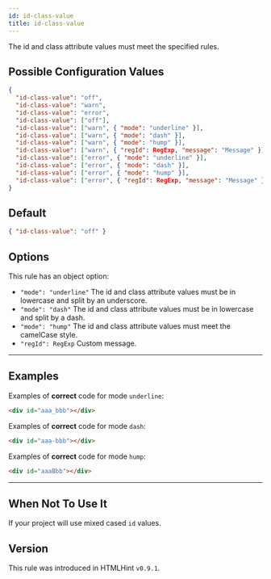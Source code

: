 ```yaml
---
id: id-class-value
title: id-class-value
---
```


The id and class attribute values must meet the specified rules.

## Possible Configuration Values

```json
{
  "id-class-value": "off",
  "id-class-value": "warn",
  "id-class-value": "error",
  "id-class-value": ["off"],
  "id-class-value": ["warn", { "mode": "underline" }],
  "id-class-value": ["warn", { "mode": "dash" }],
  "id-class-value": ["warn", { "mode": "hump" }],
  "id-class-value": ["warn", { "regId": RegExp, "message": "Message" }],
  "id-class-value": ["error", { "mode": "underline" }],
  "id-class-value": ["error", { "mode": "dash" }],
  "id-class-value": ["error", { "mode": "hump" }],
  "id-class-value": ["error", { "regId": RegExp, "message": "Message" }]
}
```

## Default

```json
{ "id-class-value": "off" }
```

## Options

This rule has an object option:

- `"mode": "underline"` The id and class attribute values must be in lowercase and split by an underscore.
- `"mode": "dash"` The id and class attribute values must be in lowercase and split by a dash.
- `"mode": "hump"` The id and class attribute values must meet the camelCase style.
- `"regId": RegExp` Custom message.

---

## Examples

Examples of **correct** code for mode `underline`:

```html
<div id="aaa_bbb"></div>
```

Examples of **correct** code for mode `dash`:

```html
<div id="aaa-bbb"></div>
```

Examples of **correct** code for mode `hump`:

```html
<div id="aaaBbb"></div>
```

---

## When Not To Use It

If your project will use mixed cased `id` values.

## Version

This rule was introduced in HTMLHint `v0.9.1`.
